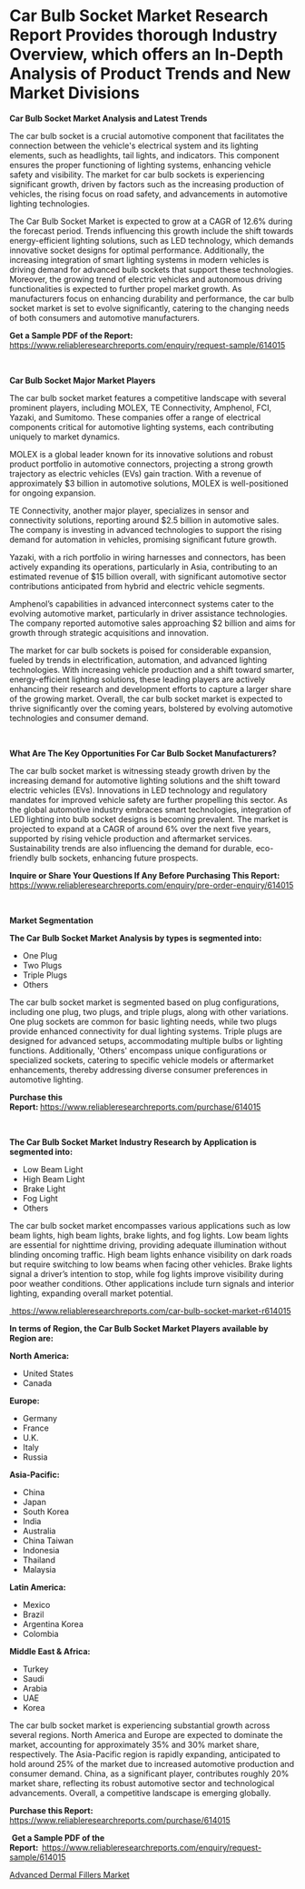 <p><h1>Car Bulb Socket Market Research Report Provides thorough Industry Overview, which offers an In-Depth Analysis of Product Trends and New Market Divisions</h1></p><p><strong>Car Bulb Socket Market Analysis and Latest Trends</strong></p>
<p><p>The car bulb socket is a crucial automotive component that facilitates the connection between the vehicle's electrical system and its lighting elements, such as headlights, tail lights, and indicators. This component ensures the proper functioning of lighting systems, enhancing vehicle safety and visibility. The market for car bulb sockets is experiencing significant growth, driven by factors such as the increasing production of vehicles, the rising focus on road safety, and advancements in automotive lighting technologies.</p><p>The Car Bulb Socket Market is expected to grow at a CAGR of 12.6% during the forecast period. Trends influencing this growth include the shift towards energy-efficient lighting solutions, such as LED technology, which demands innovative socket designs for optimal performance. Additionally, the increasing integration of smart lighting systems in modern vehicles is driving demand for advanced bulb sockets that support these technologies. Moreover, the growing trend of electric vehicles and autonomous driving functionalities is expected to further propel market growth. As manufacturers focus on enhancing durability and performance, the car bulb socket market is set to evolve significantly, catering to the changing needs of both consumers and automotive manufacturers.</p></p>
<p><strong>Get a Sample PDF of the Report:&nbsp;</strong> <a href="https://www.reliableresearchreports.com/enquiry/request-sample/614015?utm_campaign=28&utm_medium=2&utm_source=Github&utm_content=ia&utm_term=27122024&utm_id=car-bulb-socket">https://www.reliableresearchreports.com/enquiry/request-sample/614015</a></p>
<p>&nbsp;</p>
<p><strong>Car Bulb Socket Major Market Players</strong></p>
<p><p>The car bulb socket market features a competitive landscape with several prominent players, including MOLEX, TE Connectivity, Amphenol, FCI, Yazaki, and Sumitomo. These companies offer a range of electrical components critical for automotive lighting systems, each contributing uniquely to market dynamics.</p><p>MOLEX is a global leader known for its innovative solutions and robust product portfolio in automotive connectors, projecting a strong growth trajectory as electric vehicles (EVs) gain traction. With a revenue of approximately $3 billion in automotive solutions, MOLEX is well-positioned for ongoing expansion.</p><p>TE Connectivity, another major player, specializes in sensor and connectivity solutions, reporting around $2.5 billion in automotive sales. The company is investing in advanced technologies to support the rising demand for automation in vehicles, promising significant future growth.</p><p>Yazaki, with a rich portfolio in wiring harnesses and connectors, has been actively expanding its operations, particularly in Asia, contributing to an estimated revenue of $15 billion overall, with significant automotive sector contributions anticipated from hybrid and electric vehicle segments.</p><p>Amphenol’s capabilities in advanced interconnect systems cater to the evolving automotive market, particularly in driver assistance technologies. The company reported automotive sales approaching $2 billion and aims for growth through strategic acquisitions and innovation.</p><p>The market for car bulb sockets is poised for considerable expansion, fueled by trends in electrification, automation, and advanced lighting technologies. With increasing vehicle production and a shift toward smarter, energy-efficient lighting solutions, these leading players are actively enhancing their research and development efforts to capture a larger share of the growing market. Overall, the car bulb socket market is expected to thrive significantly over the coming years, bolstered by evolving automotive technologies and consumer demand.</p></p>
<p>&nbsp;</p>
<p><strong>What Are The Key Opportunities For Car Bulb Socket Manufacturers?</strong></p>
<p><p>The car bulb socket market is witnessing steady growth driven by the increasing demand for automotive lighting solutions and the shift toward electric vehicles (EVs). Innovations in LED technology and regulatory mandates for improved vehicle safety are further propelling this sector. As the global automotive industry embraces smart technologies, integration of LED lighting into bulb socket designs is becoming prevalent. The market is projected to expand at a CAGR of around 6% over the next five years, supported by rising vehicle production and aftermarket services. Sustainability trends are also influencing the demand for durable, eco-friendly bulb sockets, enhancing future prospects.</p></p>
<p><strong>Inquire or Share Your Questions If Any Before Purchasing This Report:</strong> <a href="https://www.reliableresearchreports.com/enquiry/pre-order-enquiry/614015?utm_campaign=28&utm_medium=2&utm_source=Github&utm_content=ia&utm_term=27122024&utm_id=car-bulb-socket">https://www.reliableresearchreports.com/enquiry/pre-order-enquiry/614015</a></p>
<p>&nbsp;</p>
<p><strong>Market Segmentation</strong></p>
<p><strong>The Car Bulb Socket Market Analysis by types is segmented into:</strong></p>
<p><ul><li>One Plug</li><li>Two Plugs</li><li>Triple Plugs</li><li>Others</li></ul></p>
<p><p>The car bulb socket market is segmented based on plug configurations, including one plug, two plugs, and triple plugs, along with other variations. One plug sockets are common for basic lighting needs, while two plugs provide enhanced connectivity for dual lighting systems. Triple plugs are designed for advanced setups, accommodating multiple bulbs or lighting functions. Additionally, 'Others' encompass unique configurations or specialized sockets, catering to specific vehicle models or aftermarket enhancements, thereby addressing diverse consumer preferences in automotive lighting.</p></p>
<p><strong>Purchase this Report:&nbsp;</strong><a href="https://www.reliableresearchreports.com/purchase/614015?utm_campaign=28&utm_medium=2&utm_source=Github&utm_content=ia&utm_term=27122024&utm_id=car-bulb-socket">https://www.reliableresearchreports.com/purchase/614015</a></p>
<p>&nbsp;</p>
<p><strong>The Car Bulb Socket Market Industry Research by Application is segmented into:</strong></p>
<p><ul><li>Low Beam Light</li><li>High Beam Light</li><li>Brake Light</li><li>Fog Light</li><li>Others</li></ul></p>
<p><p>The car bulb socket market encompasses various applications such as low beam lights, high beam lights, brake lights, and fog lights. Low beam lights are essential for nighttime driving, providing adequate illumination without blinding oncoming traffic. High beam lights enhance visibility on dark roads but require switching to low beams when facing other vehicles. Brake lights signal a driver’s intention to stop, while fog lights improve visibility during poor weather conditions. Other applications include turn signals and interior lighting, expanding overall market potential.</p></p>
<p><a href="https://www.reliableresearchreports.com/car-bulb-socket-market-r614015?utm_campaign=28&utm_medium=2&utm_source=Github&utm_content=ia&utm_term=27122024&utm_id=car-bulb-socket">&nbsp;https://www.reliableresearchreports.com/car-bulb-socket-market-r614015</a></p>
<p><strong>In terms of Region, the Car Bulb Socket Market Players available by Region are:</strong></p>
<p>
    <p> <strong> North America: </strong>
        <ul>
            <li>United States</li>
            <li>Canada</li>
        </ul>
        </p> 
    <p> <strong> Europe: </strong>
        <ul>
            <li>Germany</li>
            <li>France</li>
            <li>U.K.</li>
            <li>Italy</li>
            <li>Russia</li>
        </ul>
        </p> 
    <p> <strong> Asia-Pacific: </strong>
        <ul>
            <li>China</li>
            <li>Japan</li>
            <li>South Korea</li>
            <li>India</li>
            <li>Australia</li>
            <li>China Taiwan</li>
            <li>Indonesia</li>
            <li>Thailand</li>
            <li>Malaysia</li>
        </ul>
        </p> 
    <p> <strong> Latin America: </strong>
        <ul>
            <li>Mexico</li>
            <li>Brazil</li>
            <li>Argentina Korea</li>
            <li>Colombia</li>
        </ul>
        </p> 
    <p> <strong> Middle East & Africa: </strong>
        <ul>
            <li>Turkey</li>
            <li>Saudi</li>
            <li>Arabia</li>
            <li>UAE</li>
            <li>Korea</li>
        </ul>
    </p>
    </p>
<p><p>The car bulb socket market is experiencing substantial growth across several regions. North America and Europe are expected to dominate the market, accounting for approximately 35% and 30% market share, respectively. The Asia-Pacific region is rapidly expanding, anticipated to hold around 25% of the market due to increased automotive production and consumer demand. China, as a significant player, contributes roughly 20% market share, reflecting its robust automotive sector and technological advancements. Overall, a competitive landscape is emerging globally.</p></p>
<p><strong>Purchase this Report: </strong><a href="https://www.reliableresearchreports.com/purchase/614015?utm_campaign=28&utm_medium=2&utm_source=Github&utm_content=ia&utm_term=27122024&utm_id=car-bulb-socket">https://www.reliableresearchreports.com/purchase/614015</a></p>
<p>&nbsp;<strong>Get a Sample PDF of the Report:&nbsp;&nbsp;</strong><a href="https://www.reliableresearchreports.com/enquiry/request-sample/614015?utm_campaign=28&utm_medium=2&utm_source=Github&utm_content=ia&utm_term=27122024&utm_id=car-bulb-socket">https://www.reliableresearchreports.com/enquiry/request-sample/614015</a></p>
<p><strong></strong></p>
<p><p><a href="https://github.com/indrystar/Market-Research-Report-List-5/blob/main/advanced-dermal-fillers-market.md?utm_campaign=28&utm_medium=2&utm_source=Github&utm_content=ia&utm_term=27122024&utm_id=car-bulb-socket">Advanced Dermal Fillers Market</a></p></p>